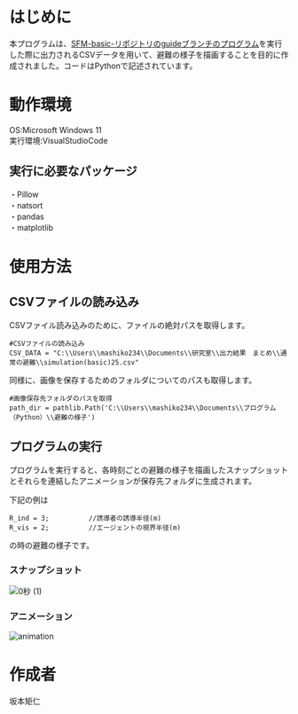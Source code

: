 # はじめに
本プログラムは、[SFM-basic-リポジトリのguideブランチのプログラム](https://github.com/SakamotoNorihito/SFM-basic-.git)を実行した際に出力されるCSVデータを用いて、避難の様子を描画することを目的に作成されました。コードはPythonで記述されています。

# 動作環境
OS:Microsoft Windows 11  
実行環境:VisualStudioCode  

## 実行に必要なパッケージ
・Pillow  
・natsort  
・pandas  
・matplotlib

# 使用方法
## CSVファイルの読み込み
CSVファイル読み込みのために、ファイルの絶対パスを取得します。
```
#CSVファイルの読み込み
CSV_DATA = "C:\\Users\\mashiko234\\Documents\\研究室\\出力結果　まとめ\\通常の避難\\simulation(basic)25.csv"
```

同様に、画像を保存するためのフォルダについてのパスも取得します。
```
#画像保存先フォルダのパスを取得
path_dir = pathlib.Path('C:\\Users\\mashiko234\\Documents\\プログラム（Python）\\避難の様子')
```

## プログラムの実行
プログラムを実行すると、各時刻ごとの避難の様子を描画したスナップショットとそれらを連結したアニメーションが保存先フォルダに生成されます。  

下記の例は
```
R_ind = 3;			//誘導者の誘導半径(m)
R_vis = 2;			//エージェントの視界半径(m)
```
の時の避難の様子です。

### スナップショット
![0秒 (1)](https://github.com/SakamotoNorihito/evacuation-drawing/assets/137757680/6c835bc2-1a6f-4d7c-8fbd-a2c438f2221a)

### アニメーション
![animation](https://github.com/SakamotoNorihito/evacuation-drawing/assets/137757680/9588d9a0-cdfe-44ac-86ae-943c37fe0abe)

# 作成者
坂本矩仁
